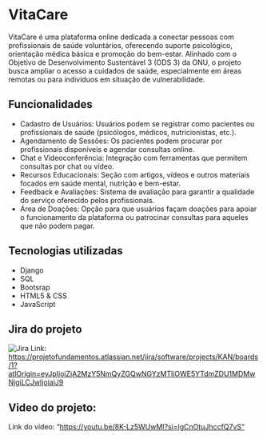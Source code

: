 # VitaCare
VitaCare é uma plataforma online dedicada a conectar pessoas com profissionais de saúde voluntários, oferecendo suporte psicológico, orientação médica básica e promoção do bem-estar. Alinhado com o Objetivo de Desenvolvimento Sustentável 3 (ODS 3) da ONU, o projeto busca ampliar o acesso a cuidados de saúde, especialmente em áreas remotas ou para indivíduos em situação de vulnerabilidade.

## Funcionalidades
- Cadastro de Usuários: Usuários podem se registrar como pacientes ou profissionais de saúde (psicólogos, médicos, nutricionistas, etc.).
- Agendamento de Sessões: Os pacientes podem procurar por profissionais disponíveis e agendar consultas online.
- Chat e Videoconferência: Integração com ferramentas que permitem consultas por chat ou vídeo.
- Recursos Educacionais: Seção com artigos, vídeos e outros materiais focados em saúde mental, nutrição e bem-estar.
- Feedback e Avaliações: Sistema de avaliação para garantir a qualidade do serviço oferecido pelos profissionais.
- Área de Doações: Opção para que usuários façam doações para apoiar o funcionamento da plataforma ou patrocinar consultas para aqueles que não podem pagar.

## Tecnologias utilizadas
- Django
- SQL
- Bootsrap
- HTML5 & CSS
- JavaScript

## Jira do projeto
![Jira](https://github.com/user-attachments/assets/03497818-6069-43a5-8cfb-f557df3c7299)
Link: https://projetofundamentos.atlassian.net/jira/software/projects/KAN/boards/1?atlOrigin=eyJpIjoiZjA2MzY5NmQyZGQwNGYzMTliOWE5YTdmZDU1MDMwNjgiLCJwIjoiaiJ9

## Video do projeto:

Link do vídeo: “https://youtu.be/8K-Lz5WUwMI?si=lgCnOtuJhccfQ7vS“